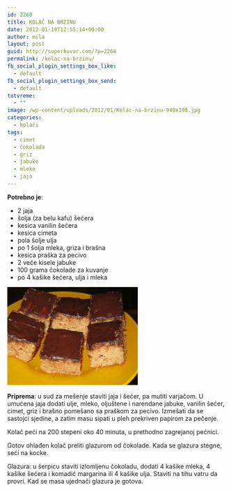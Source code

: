 ```yaml
---
id: 2268
title: KOLAČ NA BRZINU
date: 2012-01-19T12:55:14+00:00
author: mila
layout: post
guid: http://superkuvar.com/?p=2268
permalink: /kolac-na-brzinu/
fb_social_plugin_settings_box_like:
  - default
fb_social_plugin_settings_box_send:
  - default
totvreme:
  - ""
image: /wp-content/uploads/2012/01/Kolac-na-brzinu-940x198.jpg
categories:
  - kolači
tags:
  - cimet
  - čokolada
  - griz
  - jabuke
  - mleko
  - jaja
---
```

**Potrebno je**:

  * 2 jaja
  * šolja (za belu kafu) šećera
  * kesica vanilin šećera
  * kesica cimeta
  * pola šolje ulja
  * po 1 šolja mleka, griza i brašna
  * kesica praška za pecivo
  * 2 veće kisele jabuke
  * 100 grama čokolade za kuvanje
  * po 4 kašike šećera, ulja i mleka

<img class="alignnone size-medium wp-image-4679" title="Kolac na brzinu" src="/wp-content/uploads/2012/01/Kolac-na-brzinu-300x225.jpg" alt="" width="300" height="225" /> 

**Priprema**: u sud za mešenje staviti jaja i šećer, pa mutiti varjačom. U umućena jaja dodati ulje, mleko, oljuštene i narendane jabuke, vanilin šećer, cimet, griz i brašno pomešano sa praškom za pecivo. Izmešati da se sastojci sjedine, a zatim masu sipati u pleh prekriven papirom za pečenje.

Kolač peći na 200 stepeni oko 40 minuta, u prethodno zagrejanoj pećnici.

Gotov ohlađen kolač preliti glazurom od čokolade. Kada se glazura stegne, seći na kocke.

Glazura: u šerpicu staviti izlomljenu čokoladu, dodati 4 kašike mleka, 4 kašike šećera i komadić margarina ili 4 kašike ulja. Staviti na tihu vatru da provri. Kad se masa ujednači glazura je gotova.